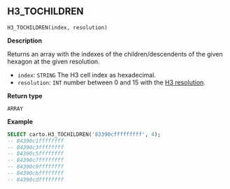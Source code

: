 ## H3_TOCHILDREN

```sql:signature
H3_TOCHILDREN(index, resolution)
```

**Description**

Returns an array with the indexes of the children/descendents of the given hexagon at the given resolution.

* `index`: `STRING` The H3 cell index as hexadecimal.
* `resolution`: `INT` number between 0 and 15 with the [H3 resolution](https://h3geo.org/docs/core-library/restable).

**Return type**

`ARRAY`

**Example**

```sql
SELECT carto.H3_TOCHILDREN('83390cfffffffff', 4);
-- 84390c1ffffffff
-- 84390c3ffffffff
-- 84390c5ffffffff
-- 84390c7ffffffff
-- 84390c9ffffffff
-- 84390cbffffffff
-- 84390cdffffffff
```
